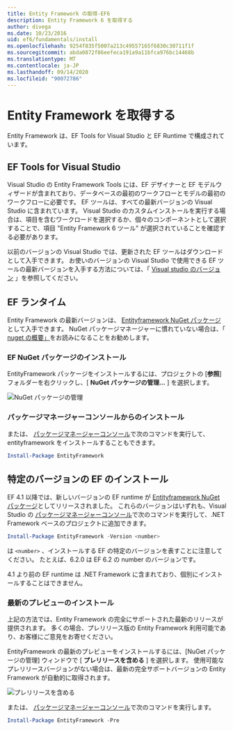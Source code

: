 ```yaml
---
title: Entity Framework の取得-EF6
description: Entity Framework 6 を取得する
author: divega
ms.date: 10/23/2016
uid: ef6/fundamentals/install
ms.openlocfilehash: 9254f835f5007a213c49557165f6830c30711f1f
ms.sourcegitcommit: abda0872f86eefeca191a9a11bfca976bc14468b
ms.translationtype: MT
ms.contentlocale: ja-JP
ms.lasthandoff: 09/14/2020
ms.locfileid: "90072786"
---
```

# <a name="get-entity-framework"></a>Entity Framework を取得する
Entity Framework は、EF Tools for Visual Studio と EF Runtime で構成されています。

## <a name="ef-tools-for-visual-studio"></a>EF Tools for Visual Studio

Visual Studio の Entity Framework Tools には、EF デザイナーと EF モデルウィザードが含まれており、データベースの最初のワークフローとモデルの最初のワークフローに必要です。 EF ツールは、すべての最新バージョンの Visual Studio に含まれています。 Visual Studio のカスタムインストールを実行する場合は、項目を含むワークロードを選択するか、個々のコンポーネントとして選択することで、項目 "Entity Framework 6 ツール" が選択されていることを確認する必要があります。

以前のバージョンの Visual Studio では、更新された EF ツールはダウンロードとして入手できます。 お使いのバージョンの Visual Studio で使用できる EF ツールの最新バージョンを入手する方法については、「 [Visual studio のバージョン](xref:ef6/what-is-new/visual-studio) 」を参照してください。

## <a name="ef-runtime"></a>EF ランタイム

Entity Framework の最新バージョンは、 [Entityframework NuGet パッケージ](https://nuget.org/packages/EntityFramework/)として入手できます。 NuGet パッケージマネージャーに慣れていない場合は、「 [nuget の概要」](/nuget/consume-packages/overview-and-workflow)をお読みになることをお勧めします。

### <a name="installing-the-ef-nuget-package"></a>EF NuGet パッケージのインストール

EntityFramework パッケージをインストールするには、プロジェクトの [**参照**] フォルダーを右クリックし、[ **NuGet パッケージの管理...** ] を選択します。

![NuGet パッケージの管理](~/ef6/media/managenugetpackages.png)

### <a name="installing-from-package-manager-console"></a>パッケージマネージャーコンソールからのインストール

または、 [パッケージマネージャーコンソール](https://docs.nuget.org/docs/start-here/using-the-package-manager-console)で次のコマンドを実行して、entityframework をインストールすることもできます。

``` powershell
Install-Package EntityFramework
```

## <a name="installing-a-specific-version-of-ef"></a>特定のバージョンの EF のインストール

EF 4.1 以降では、新しいバージョンの EF runtime が [Entityframework NuGet パッケージ](https://www.nuget.org/packages/EntityFramework/)としてリリースされました。 これらのバージョンはいずれも、Visual Studio の [パッケージマネージャーコンソール](https://docs.nuget.org/docs/start-here/using-the-package-manager-console)で次のコマンドを実行して、.NET Framework ベースのプロジェクトに追加できます。

``` powershell
Install-Package EntityFramework -Version <number>
```

は `<number>` 、インストールする EF の特定のバージョンを表すことに注意してください。 たとえば、6.2.0 は EF 6.2 の number のバージョンです。   

4.1 より前の EF runtime は .NET Framework に含まれており、個別にインストールすることはできません。

### <a name="installing-the-latest-preview"></a>最新のプレビューのインストール

上記の方法では、Entity Framework の完全にサポートされた最新のリリースが提供されます。 多くの場合、プレリリース版の Entity Framework 利用可能であり、お客様にご意見をお寄せください。

EntityFramework の最新のプレビューをインストールするには、[NuGet パッケージの管理] ウィンドウで [ **プレリリースを含める** ] を選択します。 使用可能なプレリリースバージョンがない場合は、最新の完全サポートバージョンの Entity Framework が自動的に取得されます。

![プレリリースを含める](~/ef6/media/includeprerelease.png)

または、 [パッケージマネージャーコンソール](https://docs.nuget.org/docs/start-here/using-the-package-manager-console)で次のコマンドを実行します。

``` powershell
Install-Package EntityFramework -Pre
```
